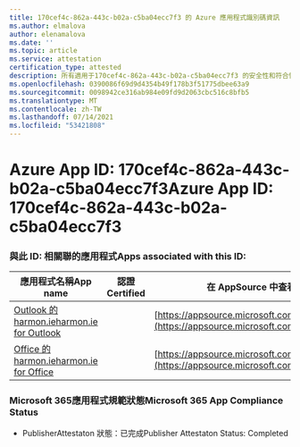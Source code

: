 ```yaml
---
title: 170cef4c-862a-443c-b02a-c5ba04ecc7f3 的 Azure 應用程式識別碼資訊
ms.author: elmalova
author: elenamalova
ms.date: ''
ms.topic: article
ms.service: attestation
certification_type: attested
description: 所有適用于170cef4c-862a-443c-b02a-c5ba04ecc7f3 的安全性和符合性資訊資訊。
ms.openlocfilehash: 0390086f69d9d4354b49f178b3f51775dbee63a9
ms.sourcegitcommit: 0098942ce316ab984e09fd9d2063cbc516c8bfb5
ms.translationtype: MT
ms.contentlocale: zh-TW
ms.lasthandoff: 07/14/2021
ms.locfileid: "53421808"
---
```

# <a name="azure-app-id-170cef4c-862a-443c-b02a-c5ba04ecc7f3"></a><span data-ttu-id="03e79-103">Azure App ID: 170cef4c-862a-443c-b02a-c5ba04ecc7f3</span><span class="sxs-lookup"><span data-stu-id="03e79-103">Azure App ID: 170cef4c-862a-443c-b02a-c5ba04ecc7f3</span></span>


### <a name="apps-associated-with-this-id"></a><span data-ttu-id="03e79-104">與此 ID: 相關聯的應用程式</span><span class="sxs-lookup"><span data-stu-id="03e79-104">Apps associated with this ID:</span></span>
| <span data-ttu-id="03e79-105">**應用程式名稱**</span><span class="sxs-lookup"><span data-stu-id="03e79-105">**App name**</span></span> | <span data-ttu-id="03e79-106">**認證**</span><span class="sxs-lookup"><span data-stu-id="03e79-106">**Certified**</span></span> | <span data-ttu-id="03e79-107">**在 AppSource 中查看**</span><span class="sxs-lookup"><span data-stu-id="03e79-107">**View in AppSource**</span></span> |
|-|-|-|
| [<span data-ttu-id="03e79-108">Outlook 的 harmon.ie</span><span class="sxs-lookup"><span data-stu-id="03e79-108">harmon.ie for Outlook</span></span>](https://docs.microsoft.com/en-us/microsoft-365-app-certification/forward/WA103004101) |  | [https://appsource.microsoft.com/product/office/WA103004101](https://appsource.microsoft.com/product/office/WA103004101) |
| [<span data-ttu-id="03e79-109">Office 的 harmon.ie</span><span class="sxs-lookup"><span data-stu-id="03e79-109">harmon.ie for Office</span></span>](https://docs.microsoft.com/en-us/microsoft-365-app-certification/forward/WA104381050) |  | [https://appsource.microsoft.com/product/office/WA104381050](https://appsource.microsoft.com/product/office/WA104381050) |

### <a name="microsoft-365-app-compliance-status"></a><span data-ttu-id="03e79-110">Microsoft 365應用程式規範狀態</span><span class="sxs-lookup"><span data-stu-id="03e79-110">Microsoft 365 App Compliance Status</span></span>
- <span data-ttu-id="03e79-111">PublisherAttestaton 狀態：已完成</span><span class="sxs-lookup"><span data-stu-id="03e79-111">Publisher Attestaton Status: Completed</span></span>
